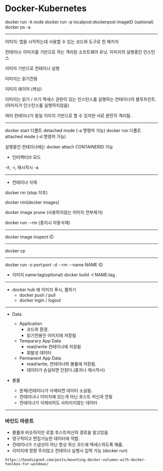 # Docker-Kubernetes

docker run -it node
docker run -p localpost:dockerpost imageID (optional)
docker ps -a

---

이미지: 앱을 시작하는데 사용할 수 있는 코드와 도구로 찬 패키지

컨테이너: 이미지를 기반으로 하는 격리된 소프트웨어 유닛. 이미지의 실행중인 인스턴스

이미지 기반으로 컨테이너 실행

이미지는 읽기전용

이미지 레이어 (캐싱)

이미지는 읽기 / 쓰기 액세스 권한이 있는 인스턴스를 실행하는 컨테이너의 블루프린트.(이미지가 인스턴스를 실행하지않음)

여러 컨테이너가 동일 이미지 기반으로 할 수 있지만 서로 완전히 격리됨.

---

docker start 디폴트 detached mode (-a 명령어 가능)
docker run 디폴트 attached mode (-d 명령어 가능)

실행중인 컨테이너에는 docker attach CONTAINERID 가능

- 인터랙티브 모드

-it, -i, 재시작시 -a

---

- 컨테이너 삭제

docker rm (stop 이후)

docker rmi(docker images)

docker image prune (사용하지않는 이미지 전부제거)

docker run --rm (중지시 자동삭제)

---

docker image inspect ID

---

docker cp

---

docker run -o port:port -d --rm --name NAME ID

- 이미지 name:tag(optional)
  docker build -t NAME:tag .

---

- docker hub 에 이미지 푸시, 풀하기
  - docker push / pull
  - docker login / logout

---

- Data

  - Application
    - 코드와 환경.
    - 읽기전용인 이미지에 저장됨
  - Temparary App Data
    - read/write 컨테이너에 저장됨
    - 휘발성 데이터
  - Permanent App Data
    - read/write, 컨테이너와 볼륨에 저장됨.
    - 데이터가 손실되면 안된다.(중지나 재시작시)

- 볼륨
  - 문제)컨테이너가 삭제되면 데이터 소실됨.
  - 컨테이너나 이미지에 있는게 아닌 호스트 머신과 연동
  - 컨테이너가 삭제되어도 사라지지않는 데이터

---

### 바인드 마운트

- 볼륨과 비슷하지만 로컬 호스트머신의 경로을 알고있음
- 영구적이고 편집가능한 데이터에 적합.
- 컨테이너가 스냅샷이 아닌 항상 최신 코드에 액세스하도록 해줌.
- 이미지에 영향 주지않고 컨테이너 실행시 입력 가능 (docker run)

`https://headsigned.com/posts/mounting-docker-volumes-with-docker-toolbox-for-windows/`
